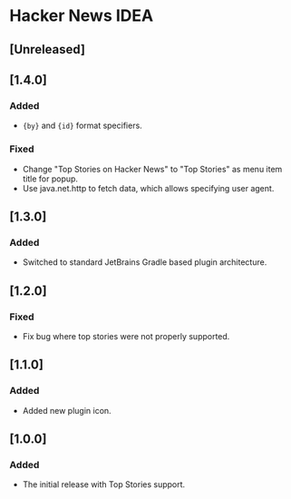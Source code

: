# Hacker News IDEA

## [Unreleased]
## [1.4.0]

### Added

- `{by}` and `{id}` format specifiers.

### Fixed

- Change "Top Stories on Hacker News" to "Top Stories" as menu item title for popup.
- Use java.net.http to fetch data, which allows specifying user agent.

## [1.3.0]

### Added

- Switched to standard JetBrains Gradle based plugin architecture.

## [1.2.0]

### Fixed

- Fix bug where top stories were not properly supported.

## [1.1.0]

### Added

- Added new plugin icon.

## [1.0.0]

### Added

- The initial release with Top Stories support.
